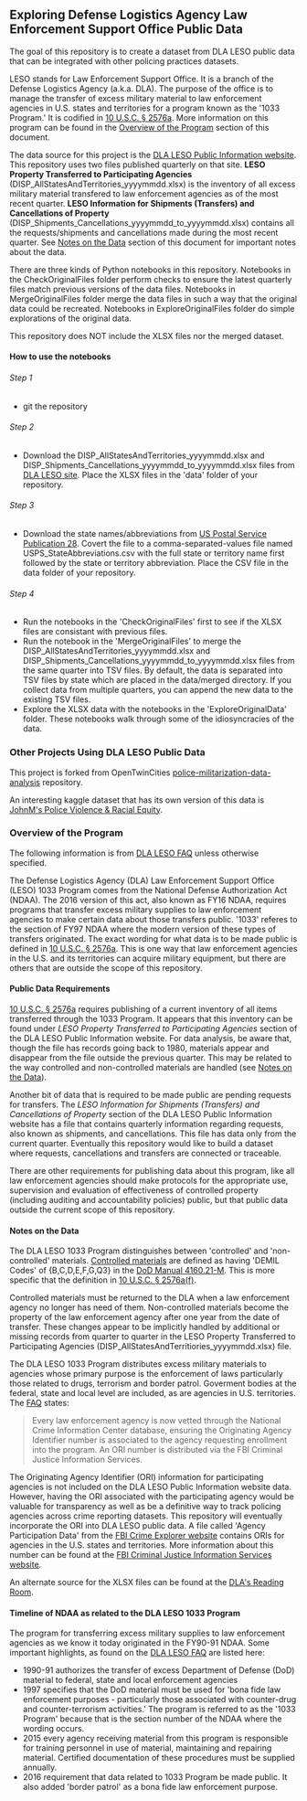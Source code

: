 ## Exploring Defense Logistics Agency Law Enforcement Support Office Public Data

The goal of this repository is to create a dataset from DLA LESO public data that can be integrated with other policing practices datasets.   

LESO stands for Law Enforcement Support Office. It is a branch of the Defense Logistics Agency (a.k.a. DLA). The purpose of the office is to manage the transfer of excess military material to law enforcement agencies in U.S. states and territories for a program known as the '1033 Program.' It is codified in [10 U.S.C. &sect; 2576a](https://uscode.house.gov/view.xhtml?req=granuleid:USC-prelim-title10-section2576a&num=0&edition=prelim). More information on this program can be found in the [Overview of the Program](#overview-of-the-program) section of this document.   

The data source for this project is the [DLA LESO Public Information website](https://www.dla.mil/DispositionServices/Offers/Reutilization/LawEnforcement/PublicInformation/). This repository uses two files published quarterly on that site.  __LESO Property Transferred to Participating Agencies__ (DISP_AllStatesAndTerritories_yyyymmdd.xlsx) is the inventory of all excess military material transfered to law enforcement agencies as of the most recent quarter. __LESO Information for Shipments (Transfers) and Cancellations of Property__ (DISP_Shipments_Cancellations_yyyymmdd_to_yyyymmdd.xlsx) contains all the requests/shipments and cancellations made during the most recent quarter. See [Notes on the Data](#notes-on-the-data) section of this document for important notes about the data.   

There are three kinds of Python notebooks in this repository. Notebooks in the CheckOriginalFiles folder perform checks to ensure the latest quarterly files match previous versions of the data files. Notebooks in MergeOriginalFiles folder merge the data files in such a way that the original data could be recreated. Notebooks in ExploreOriginalFiles folder do simple explorations of the original data.   

This repository does NOT include the XLSX files nor the merged dataset.   

#### How to use the notebooks

###### Step 1
 - git the repository   
###### Step 2
 - Download the DISP_AllStatesAndTerritories_yyyymmdd.xlsx and DISP_Shipments_Cancellations_yyyymmdd_to_yyyymmdd.xlsx files from [DLA LESO site](https://www.dla.mil/DispositionServices/Offers/Reutilization/LawEnforcement/PublicInformation/). Place the XLSX files in the 'data' folder of your repository.   
###### Step 3
 - Download the state names/abbreviations from [US Postal Service Publication 28](https://pe.usps.com/text/pub28/28apb.htm). Covert the file to a comma-separated-values file named USPS_StateAbbreviations.csv with the full state or territory name first followed by the state or territory abbreviation. Place the CSV file in the data folder of your repository.  
###### Step 4
 - Run the notebooks in the 'CheckOriginalFiles' first to see if the XLSX files are consistant with previous files.   
 - Run the notebook in the 'MergeOriginalFiles' to merge the DISP_AllStatesAndTerritories_yyyymmdd.xlsx and DISP_Shipments_Cancellations_yyyymmdd_to_yyyymmdd.xlsx  files from the same quarter into TSV files. By default, the data is separated into TSV files by state which are placed in the data/merged directory. If you collect data from multiple quarters, you can append the new data to the existing TSV files.   
 - Explore the XLSX data with the notebooks in the 'ExploreOriginalData' folder.  These notebooks walk through some of the idiosyncracies of the data.

### Other Projects Using DLA LESO Public Data
This project is forked from OpenTwinCities [police-militarization-data-analysis](https://github.com/OpenTwinCities/police-militarization-data-analysis) repository.   

An interesting kaggle dataset that has its own version of this data is [JohnM's Police Violence & Racial Equity](https://www.kaggle.com/jpmiller/police-violence-in-the-us).   

### Overview of the Program
The following information is from [DLA LESO FAQ](https://www.dla.mil/DispositionServices/Offers/Reutilization/LawEnforcement/ProgramFAQs.aspx) unless otherwise specified.

The Defense Logistics Agency (DLA) Law Enforcement Support Office (LESO) 1033 Program comes from the National Defense Authorization Act (NDAA). The 2016 version of this act, also known as FY16 NDAA, requires programs that transfer excess military supplies to law enforcement agencies to make certain data about those transfers public. '1033' referes to the section of FY97 NDAA where the modern version of these types of transfers originated. The exact wording for what data is to be made public is defined in [10 U.S.C. &sect; 2576a](https://uscode.house.gov/view.xhtml?req=granuleid:USC-prelim-title10-section2576a&num=0&edition=prelim). This is one way that law enforcement agencies in the U.S. and its territories can acquire military equipment, but there are others that are outside the scope of this repository.   

#### Public Data Requirements
[10 U.S.C. &sect; 2576a](https://uscode.house.gov/view.xhtml?req=granuleid:USC-prelim-title10-section2576a&num=0&edition=prelim) requires publishing of a current inventory of all items transferred through the 1033 Program. It appears that this inventory can be found under *LESO Property Transferred to Participating Agencies* section of the DLA LESO Public Information website. For data analysis, be aware that, though the file has records going back to 1980, materials appear and disappear from the file outside the previous quarter. This may be related to the way controlled and non-controlled materials are handled (see [Notes on the Data](#notes-on-the-data)).   

Another bit of data that is required to be made public are pending requests for transfers. The *LESO Information for Shipments (Transfers) and Cancellations of Property* section of the DLA LESO Public Information website has a file that contains quarterly information regarding requests, also known as shipments, and cancellations. This file has data only from the current quarter. Eventually this repository would like to build a dataset where requests, cancellations and transfers are connected or traceable.

There are other requirements for publishing data about this program, like all law enforcement agencies should make protocols for the appropriate use, supervision and evaluation of effectiveness of controlled property (including auditing and accountability policies) public, but that public data outside the current scope of this repository.

#### Notes on the Data
The DLA LESO 1033 Program distinguishes between 'controlled' and 'non-controlled' materials. [Controlled materials](https://www.dla.mil/Portals/104/Documents/DispositionServices/LESO/DISP_ControlledPropertyDefinition_062019.pdf) are defined as having 'DEMIL Codes' of {B,C,D,E,F,G,Q3} in the [DoD Manual 4160.21-M](https://www.dla.mil/HQ/InformationOperations/DLMS/elibrary/manuals/regulations/). This is more specific that the definition in [10 U.S.C. &sect; 2576a(f)](https://uscode.house.gov/view.xhtml?req=granuleid:USC-prelim-title10-section2576a&num=0&edition=prelim).   

Controlled materials must be returned to the DLA when a law enforcement agency no longer has need of them. Non-controlled materials become the property of the law enforcement agency after one year from the date of transfer. These changes appear to be implicitly handled by additional or missing records from quarter to quarter in the LESO Property Transferred to Participating Agencies (DISP_AllStatesAndTerritiories_yyyymmdd.xlsx) file.   

The DLA LESO 1033 Program distributes excess military materials to agencies whose primary purpose is the enforcement of laws particularly those related to drugs, terrorism and border patrol. Goverment bodies at the federal, state and local level are included, as are agencies in U.S. territories. The [FAQ](https://www.dla.mil/DispositionServices/Offers/Reutilization/LawEnforcement/ProgramFAQs.aspx) states:   

> Every law enforcement agency is now vetted through the National Crime Information Center database, ensuring the Originating Agency Identifier number is
> associated to the agency requesting enrollment into the program. An ORI number is distributed via the FBI Criminal Justice Information Services.   

The Originating Agency Identifier (ORI) information for participating agencies is not included on the DLA LESO Public Information website data. However, having the ORI associated with the participating agency would be valuable for transparency as well as be a definitive way to track policing agencies across crime reporting datasets. This repository will eventually incorporate the ORI into DLA LESO public data. A file called 'Agency Participation Data' from the [FBI Crime Explorer website](https://crime-data-explorer.fr.cloud.gov/) contains ORIs for agencies in the U.S. states and territories. More information about this number can be found at the [FBI Criminal Justice Information Services website](https://www.fbi.gov/services/cjis/fingerprints-and-other-biometrics/ordering-fingerprint-cards-and-training-aids).   

An alternate source for the XLSX files can be found at the [DLA's Reading Room](https://www.dla.mil/DispositionServices/FOIA/EFOIALibrary/).

#### Timeline of NDAA as related to the DLA LESO 1033 Program
The program for transferring excess military supplies to law enforcement agencies as we know it today originated in the FY90-91 NDAA. Some important highlights, as found on the [DLA LESO FAQ](https://www.dla.mil/DispositionServices/Offers/Reutilization/LawEnforcement/ProgramFAQs.aspx) are listed here:   
 - 1990-91 authorizes the transfer of excess Department of Defense (DoD) material to federal, state and local enforcement agencies  
 - 1997 specifies that the DoD material must be used for 'bona fide law enforcement purposes - particularly those associated with counter-drug and counter-terrorism activities.' The program is referred to as the '1033 Program' because that is the section number of the NDAA where the wording occurs.    
 - 2015 every agency receiving material from this program is responsible for training personnel in use of material, maintaining and repairing material. Certified documentation of these procedures must be supplied annually.   
 - 2016 requirement that data related to 1033 Program be made public. It also added 'border patrol' as a bona fide law enforcement purpose.   
